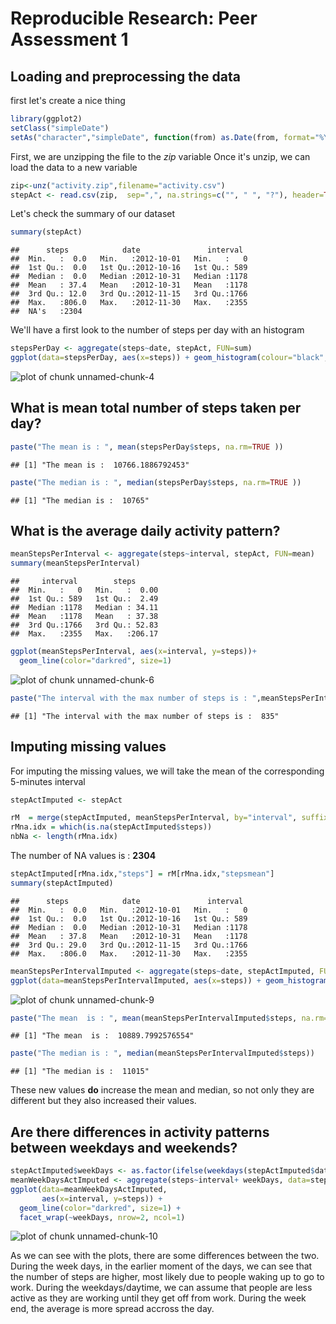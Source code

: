 # Reproducible Research: Peer Assessment 1


## Loading and preprocessing the data
first let's create a nice thing


```r
library(ggplot2)
setClass("simpleDate")
setAs("character","simpleDate", function(from) as.Date(from, format="%Y-%m-%d") )
```
First, we are unzipping the file to the *zip* variable
Once it's unzip, we can load the data to a new variable 

```r
zip<-unz("activity.zip",filename="activity.csv")
stepAct <- read.csv(zip,  sep=",", na.strings=c("", " ", "?"), header=TRUE, colClasses=c("numeric", "simpleDate", "numeric"))
```
Let's check the summary of our dataset

```r
summary(stepAct)
```

```
##      steps            date               interval   
##  Min.   :  0.0   Min.   :2012-10-01   Min.   :   0  
##  1st Qu.:  0.0   1st Qu.:2012-10-16   1st Qu.: 589  
##  Median :  0.0   Median :2012-10-31   Median :1178  
##  Mean   : 37.4   Mean   :2012-10-31   Mean   :1178  
##  3rd Qu.: 12.0   3rd Qu.:2012-11-15   3rd Qu.:1766  
##  Max.   :806.0   Max.   :2012-11-30   Max.   :2355  
##  NA's   :2304
```

We'll have a first look to the number of steps per day with an histogram


```r
stepsPerDay <- aggregate(steps~date, stepAct, FUN=sum)
ggplot(data=stepsPerDay, aes(x=steps)) + geom_histogram(colour="black", fill="grey", binwidth=1000)
```

![plot of chunk unnamed-chunk-4](figure/unnamed-chunk-4.png) 
## What is mean total number of steps taken per day?


```r
paste("The mean is : ", mean(stepsPerDay$steps, na.rm=TRUE ))
```

```
## [1] "The mean is :  10766.1886792453"
```

```r
paste("The median is : ", median(stepsPerDay$steps, na.rm=TRUE ))
```

```
## [1] "The median is :  10765"
```

## What is the average daily activity pattern?


```r
meanStepsPerInterval <- aggregate(steps~interval, stepAct, FUN=mean)
summary(meanStepsPerInterval)
```

```
##     interval        steps       
##  Min.   :   0   Min.   :  0.00  
##  1st Qu.: 589   1st Qu.:  2.49  
##  Median :1178   Median : 34.11  
##  Mean   :1178   Mean   : 37.38  
##  3rd Qu.:1766   3rd Qu.: 52.83  
##  Max.   :2355   Max.   :206.17
```

```r
ggplot(meanStepsPerInterval, aes(x=interval, y=steps))+
  geom_line(color="darkred", size=1) 
```

![plot of chunk unnamed-chunk-6](figure/unnamed-chunk-6.png) 

```r
paste("The interval with the max number of steps is : ",meanStepsPerInterval[which.max(meanStepsPerInterval$steps),]$interval )
```

```
## [1] "The interval with the max number of steps is :  835"
```

## Imputing missing values
For imputing the missing values, we will take the mean of the corresponding 5-minutes
interval

```r
stepActImputed <- stepAct

rM  = merge(stepActImputed, meanStepsPerInterval, by="interval", suffixes=c("orig", "mean"))
rMna.idx = which(is.na(stepActImputed$steps))
nbNa <- length(rMna.idx) 
```
The number of NA values is  : **2304**



```r
stepActImputed[rMna.idx,"steps"] = rM[rMna.idx,"stepsmean"]
summary(stepActImputed)
```

```
##      steps            date               interval   
##  Min.   :  0.0   Min.   :2012-10-01   Min.   :   0  
##  1st Qu.:  0.0   1st Qu.:2012-10-16   1st Qu.: 589  
##  Median :  0.0   Median :2012-10-31   Median :1178  
##  Mean   : 37.8   Mean   :2012-10-31   Mean   :1178  
##  3rd Qu.: 29.0   3rd Qu.:2012-11-15   3rd Qu.:1766  
##  Max.   :806.0   Max.   :2012-11-30   Max.   :2355
```

```r
meanStepsPerIntervalImputed <- aggregate(steps~date, stepActImputed, FUN=sum)
ggplot(data=meanStepsPerIntervalImputed, aes(x=steps)) + geom_histogram(colour="black", fill="grey", binwidth=1000)
```

![plot of chunk unnamed-chunk-9](figure/unnamed-chunk-9.png) 

```r
paste("The mean  is : ", mean(meanStepsPerIntervalImputed$steps, na.rm=T))
```

```
## [1] "The mean  is :  10889.7992576554"
```

```r
paste("The median is : ", median(meanStepsPerIntervalImputed$steps))
```

```
## [1] "The median is :  11015"
```
These new values **do** increase the mean and median, so not only they are different but they also increased their values.
## Are there differences in activity patterns between weekdays and weekends?


```r
stepActImputed$weekDays <- as.factor(ifelse(weekdays(stepActImputed$date) %in% c("Saturday","Sunday"), "Weekend", "Weekday")) 
meanWeekDaysActImputed <- aggregate(steps~interval+ weekDays, data=stepActImputed, mean)
ggplot(data=meanWeekDaysActImputed, 
       aes(x=interval, y=steps)) + 
  geom_line(color="darkred", size=1) + 
  facet_wrap(~weekDays, nrow=2, ncol=1)
```

![plot of chunk unnamed-chunk-10](figure/unnamed-chunk-10.png) 

As we can see with the plots, there are some differences between the two.
During the week days, in the earlier moment of the days, we can see that the number of steps are higher, most likely due to people waking up to go to work.
During the weekdays/daytime, we can assume that people are less active as they are working until they get off from work.
During the week end, the average is more spread accross the day.
